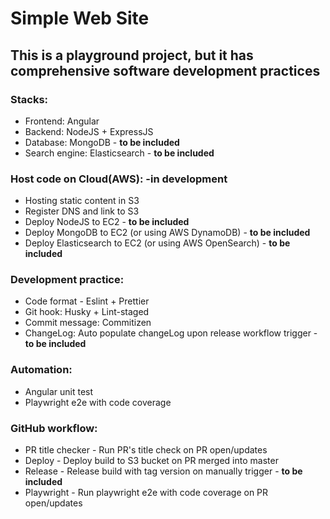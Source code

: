 # Simple Web Site

## This is a playground project, but it has comprehensive software development practices

### Stacks:

- Frontend: Angular
- Backend: NodeJS + ExpressJS
- Database: MongoDB - **to be included**
- Search engine: Elasticsearch - **to be included**

### Host code on Cloud(AWS): -in development

- Hosting static content in S3
- Register DNS and link to S3
- Deploy NodeJS to EC2 - **to be included**
- Deploy MongoDB to EC2 (or using AWS DynamoDB) - **to be included**
- Deploy Elasticsearch to EC2 (or using AWS OpenSearch) - **to be included**

### Development practice:

- Code format - Eslint + Prettier
- Git hook: Husky + Lint-staged
- Commit message: Commitizen
- ChangeLog: Auto populate changeLog upon release workflow trigger - **to be included**

### Automation:

- Angular unit test
- Playwright e2e with code coverage

### GitHub workflow:

- PR title checker - Run PR's title check on PR open/updates
- Deploy - Deploy build to S3 bucket on PR merged into master
- Release - Release build with tag version on manually trigger - **to be included**
- Playwright - Run playwright e2e with code coverage on PR open/updates
